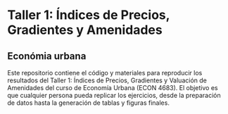 # Taller 1: Índices de Precios, Gradientes y Amenidades
## Económia urbana 

Este repositorio contiene el código y materiales para reproducir los resultados del Taller 1: Índices de Precios, Gradientes y Valuación de Amenidades del curso de Economía Urbana (ECON 4683). El objetivo es que cualquier persona pueda replicar los ejercicios, desde la preparación de datos hasta la generación de tablas y figuras finales.
